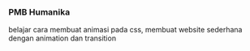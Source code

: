 ### PMB Humanika
belajar cara membuat animasi pada css, membuat website sederhana dengan animation dan transition
